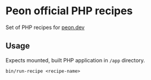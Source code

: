 # Peon official PHP recipes

Set of PHP recipes for [peon.dev](https://github.com/peon-dev/peon)

## Usage

Expects mounted, built PHP application in `/app` directory. 

`bin/run-recipe <recipe-name>`
